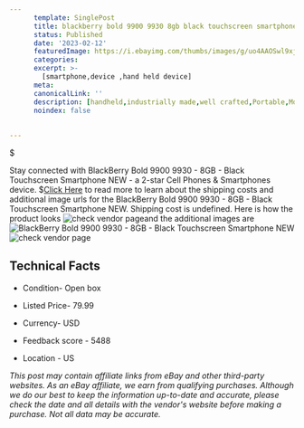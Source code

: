 ```yaml
---
      template: SinglePost
      title: blackberry bold 9900 9930 8gb black touchscreen smartphone new
      status: Published
      date: '2023-02-12'
      featuredImage: https://i.ebayimg.com/thumbs/images/g/uo4AAOSwl9xjYgV7/s-l225.jpg
      categories: 
      excerpt: >-
        [smartphone,device ,hand held device]
      meta:
      canonicalLink: ''
      description: [handheld,industrially made,well crafted,Portable,Mobile,Compact,Convenient,Lightweight,Maneuverable,Man-portable,Miniature,Carriable,Hand-held,Light,Holdable,Transportable,Mobile device,Pocket-sized,On-the-go,Wireless,Cordless,Compact size,Convenient size, smartphone,device ,hand held device]
      noindex: false
      
        
---
```

$

Stay connected with BlackBerry Bold 9900 9930 - 8GB - Black Touchscreen Smartphone NEW - a 2-star Cell Phones & Smartphones device.
$[Click Here](https://www.ebay.com/itm/265967623861?hash=item3dece7deb5%3Ag%3Auo4AAOSwl9xjYgV7&mkevt=1&mkcid=1&mkrid=711-53200-19255-0&campid=%253CePNCampaignId%253E&customid=%253CreferenceId%253E&toolid=10049) to read more to learn about the shipping costs and additional image urls for the BlackBerry Bold 9900 9930 - 8GB - Black Touchscreen Smartphone NEW. Shipping cost is undefined. Here is how the product looks ![check vendor page](https://i.ebayimg.com/thumbs/images/g/uo4AAOSwl9xjYgV7/s-l225.jpg)and the additional images are![BlackBerry Bold 9900 9930 - 8GB - Black Touchscreen Smartphone NEW](https://i.ebayimg.com/images/g/uo4AAOSwl9xjYgV7/s-l960.jpg)![check vendor page](https://origin-galleryplus.ebayimg.com/ws/web/265967623861_2_0_1/225x225.jpg,https://origin-galleryplus.ebayimg.com/ws/web/265967623861_3_0_1/225x225.jpg,https://origin-galleryplus.ebayimg.com/ws/web/265967623861_4_0_1/225x225.jpg)



 ## Technical Facts 



     
      

 - Condition- Open box 


      

 - Listed Price- 79.99 


      

 - Currency- USD 


      

 - Feedback score - 5488 


      

 - Location - US 


      
      

 *_This post may contain affiliate links from eBay and other third-party websites. As an eBay affiliate, we earn from qualifying purchases. Although we do our best to keep the information up-to-date and accurate, please check the date and all details with the vendor's website before making a purchase. Not all data may be accurate._*






